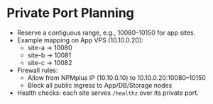 # Private Port Planning

- Reserve a contiguous range, e.g., 10080–10150 for app sites.
- Example mapping on App VPS (10.10.0.20):
  - site-a → 10080
  - site-b → 10081
  - site-c → 10082
- Firewall rules:
  - Allow from NPMplus IP (10.10.0.10) to 10.10.0.20:10080–10150
  - Block all public ingress to App/DB/Storage nodes
- Health checks: each site serves `/healthz` over its private port.
